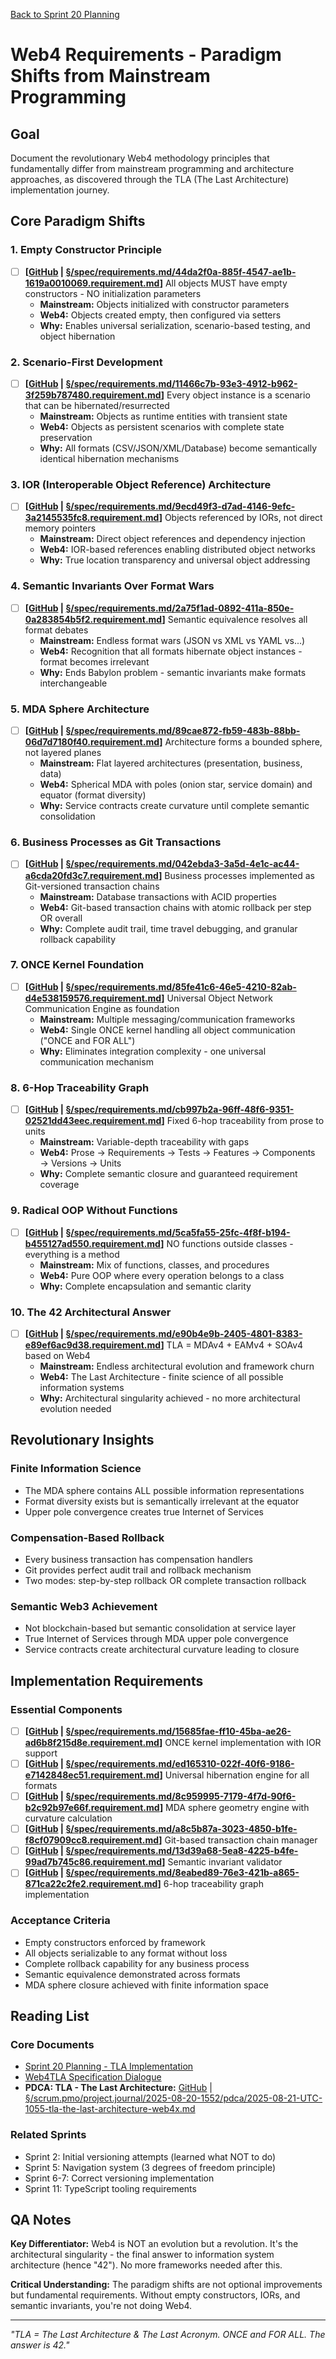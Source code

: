 [Back to Sprint 20 Planning](./planning.md)

# Web4 Requirements - Paradigm Shifts from Mainstream Programming

## Goal

Document the revolutionary Web4 methodology principles that fundamentally differ from mainstream programming and architecture approaches, as discovered through the TLA (The Last Architecture) implementation journey.

## Core Paradigm Shifts

### 1. Empty Constructor Principle
- [ ] **[[GitHub](https://github.com/Cerulean-Circle-GmbH/Web4Articles/blob/release/dev/spec/requirements.md/44da2f0a-885f-4547-ae1b-1619a0010069.requirement.md) | [§/spec/requirements.md/44da2f0a-885f-4547-ae1b-1619a0010069.requirement.md](../../../spec/requirements.md/44da2f0a-885f-4547-ae1b-1619a0010069.requirement.md)]** All objects MUST have empty constructors - NO initialization parameters
  - **Mainstream:** Objects initialized with constructor parameters
  - **Web4:** Objects created empty, then configured via setters
  - **Why:** Enables universal serialization, scenario-based testing, and object hibernation

### 2. Scenario-First Development
- [ ] **[[GitHub](https://github.com/Cerulean-Circle-GmbH/Web4Articles/blob/release/dev/spec/requirements.md/11466c7b-93e3-4912-b962-3f259b787480.requirement.md) | [§/spec/requirements.md/11466c7b-93e3-4912-b962-3f259b787480.requirement.md](../../../spec/requirements.md/11466c7b-93e3-4912-b962-3f259b787480.requirement.md)]** Every object instance is a scenario that can be hibernated/resurrected
  - **Mainstream:** Objects as runtime entities with transient state
  - **Web4:** Objects as persistent scenarios with complete state preservation
  - **Why:** All formats (CSV/JSON/XML/Database) become semantically identical hibernation mechanisms

### 3. IOR (Interoperable Object Reference) Architecture
- [ ] **[[GitHub](https://github.com/Cerulean-Circle-GmbH/Web4Articles/blob/release/dev/spec/requirements.md/9ecd49f3-d7ad-4146-9efc-3a2145535fc8.requirement.md) | [§/spec/requirements.md/9ecd49f3-d7ad-4146-9efc-3a2145535fc8.requirement.md](../../../spec/requirements.md/9ecd49f3-d7ad-4146-9efc-3a2145535fc8.requirement.md)]** Objects referenced by IORs, not direct memory pointers
  - **Mainstream:** Direct object references and dependency injection
  - **Web4:** IOR-based references enabling distributed object networks
  - **Why:** True location transparency and universal object addressing

### 4. Semantic Invariants Over Format Wars
- [ ] **[[GitHub](https://github.com/Cerulean-Circle-GmbH/Web4Articles/blob/release/dev/spec/requirements.md/2a75f1ad-0892-411a-850e-0a283854b5f2.requirement.md) | [§/spec/requirements.md/2a75f1ad-0892-411a-850e-0a283854b5f2.requirement.md](../../../spec/requirements.md/2a75f1ad-0892-411a-850e-0a283854b5f2.requirement.md)]** Semantic equivalence resolves all format debates
  - **Mainstream:** Endless format wars (JSON vs XML vs YAML vs...)
  - **Web4:** Recognition that all formats hibernate object instances - format becomes irrelevant
  - **Why:** Ends Babylon problem - semantic invariants make formats interchangeable

### 5. MDA Sphere Architecture
- [ ] **[[GitHub](https://github.com/Cerulean-Circle-GmbH/Web4Articles/blob/release/dev/spec/requirements.md/89cae872-fb59-483b-88bb-06d7d7180f40.requirement.md) | [§/spec/requirements.md/89cae872-fb59-483b-88bb-06d7d7180f40.requirement.md](../../../spec/requirements.md/89cae872-fb59-483b-88bb-06d7d7180f40.requirement.md)]** Architecture forms a bounded sphere, not layered planes
  - **Mainstream:** Flat layered architectures (presentation, business, data)
  - **Web4:** Spherical MDA with poles (onion star, service domain) and equator (format diversity)
  - **Why:** Service contracts create curvature until complete semantic consolidation

### 6. Business Processes as Git Transactions
- [ ] **[[GitHub](https://github.com/Cerulean-Circle-GmbH/Web4Articles/blob/release/dev/spec/requirements.md/042ebda3-3a5d-4e1c-ac44-a6cda20fd3c7.requirement.md) | [§/spec/requirements.md/042ebda3-3a5d-4e1c-ac44-a6cda20fd3c7.requirement.md](../../../spec/requirements.md/042ebda3-3a5d-4e1c-ac44-a6cda20fd3c7.requirement.md)]** Business processes implemented as Git-versioned transaction chains
  - **Mainstream:** Database transactions with ACID properties
  - **Web4:** Git-based transaction chains with atomic rollback per step OR overall
  - **Why:** Complete audit trail, time travel debugging, and granular rollback capability

### 7. ONCE Kernel Foundation
- [ ] **[[GitHub](https://github.com/Cerulean-Circle-GmbH/Web4Articles/blob/release/dev/spec/requirements.md/85fe41c6-46e5-4210-82ab-d4e538159576.requirement.md) | [§/spec/requirements.md/85fe41c6-46e5-4210-82ab-d4e538159576.requirement.md](../../../spec/requirements.md/85fe41c6-46e5-4210-82ab-d4e538159576.requirement.md)]** Universal Object Network Communication Engine as foundation
  - **Mainstream:** Multiple messaging/communication frameworks
  - **Web4:** Single ONCE kernel handling all object communication ("ONCE and FOR ALL")
  - **Why:** Eliminates integration complexity - one universal communication mechanism

### 8. 6-Hop Traceability Graph
- [ ] **[[GitHub](https://github.com/Cerulean-Circle-GmbH/Web4Articles/blob/release/dev/spec/requirements.md/cb997b2a-96ff-48f6-9351-02521dd43eec.requirement.md) | [§/spec/requirements.md/cb997b2a-96ff-48f6-9351-02521dd43eec.requirement.md](../../../spec/requirements.md/cb997b2a-96ff-48f6-9351-02521dd43eec.requirement.md)]** Fixed 6-hop traceability from prose to units
  - **Mainstream:** Variable-depth traceability with gaps
  - **Web4:** Prose → Requirements → Tests → Features → Components → Versions → Units
  - **Why:** Complete semantic closure and guaranteed requirement coverage

### 9. Radical OOP Without Functions
- [ ] **[[GitHub](https://github.com/Cerulean-Circle-GmbH/Web4Articles/blob/release/dev/spec/requirements.md/5ca5fa55-25fc-4f8f-b194-b455127ad550.requirement.md) | [§/spec/requirements.md/5ca5fa55-25fc-4f8f-b194-b455127ad550.requirement.md](../../../spec/requirements.md/5ca5fa55-25fc-4f8f-b194-b455127ad550.requirement.md)]** NO functions outside classes - everything is a method
  - **Mainstream:** Mix of functions, classes, and procedures
  - **Web4:** Pure OOP where every operation belongs to a class
  - **Why:** Complete encapsulation and semantic clarity

### 10. The 42 Architectural Answer
- [ ] **[[GitHub](https://github.com/Cerulean-Circle-GmbH/Web4Articles/blob/release/dev/spec/requirements.md/e90b4e9b-2405-4801-8383-e89ef6ac9d38.requirement.md) | [§/spec/requirements.md/e90b4e9b-2405-4801-8383-e89ef6ac9d38.requirement.md](../../../spec/requirements.md/e90b4e9b-2405-4801-8383-e89ef6ac9d38.requirement.md)]** TLA = MDAv4 + EAMv4 + SOAv4 based on Web4
  - **Mainstream:** Endless architectural evolution and framework churn
  - **Web4:** The Last Architecture - finite science of all possible information systems
  - **Why:** Architectural singularity achieved - no more architectural evolution needed

## Revolutionary Insights

### Finite Information Science
- The MDA sphere contains ALL possible information representations
- Format diversity exists but is semantically irrelevant at the equator
- Upper pole convergence creates true Internet of Services

### Compensation-Based Rollback
- Every business transaction has compensation handlers
- Git provides perfect audit trail and rollback mechanism
- Two modes: step-by-step rollback OR complete transaction rollback

### Semantic Web3 Achievement
- Not blockchain-based but semantic consolidation at service layer
- True Internet of Services through MDA upper pole convergence
- Service contracts create architectural curvature leading to closure

## Implementation Requirements

### Essential Components
- [ ] **[[GitHub](https://github.com/Cerulean-Circle-GmbH/Web4Articles/blob/release/dev/spec/requirements.md/15685fae-ff10-45ba-ae26-ad6b8f215d8e.requirement.md) | [§/spec/requirements.md/15685fae-ff10-45ba-ae26-ad6b8f215d8e.requirement.md](../../../spec/requirements.md/15685fae-ff10-45ba-ae26-ad6b8f215d8e.requirement.md)]** ONCE kernel implementation with IOR support
- [ ] **[[GitHub](https://github.com/Cerulean-Circle-GmbH/Web4Articles/blob/release/dev/spec/requirements.md/ed165310-022f-40f6-9186-e7142848ec51.requirement.md) | [§/spec/requirements.md/ed165310-022f-40f6-9186-e7142848ec51.requirement.md](../../../spec/requirements.md/ed165310-022f-40f6-9186-e7142848ec51.requirement.md)]** Universal hibernation engine for all formats
- [ ] **[[GitHub](https://github.com/Cerulean-Circle-GmbH/Web4Articles/blob/release/dev/spec/requirements.md/8c959995-7179-4f7d-90f6-b2c92b97e66f.requirement.md) | [§/spec/requirements.md/8c959995-7179-4f7d-90f6-b2c92b97e66f.requirement.md](../../../spec/requirements.md/8c959995-7179-4f7d-90f6-b2c92b97e66f.requirement.md)]** MDA sphere geometry engine with curvature calculation
- [ ] **[[GitHub](https://github.com/Cerulean-Circle-GmbH/Web4Articles/blob/release/dev/spec/requirements.md/a8c5b87a-3023-4850-b1fe-f8cf07909cc8.requirement.md) | [§/spec/requirements.md/a8c5b87a-3023-4850-b1fe-f8cf07909cc8.requirement.md](../../../spec/requirements.md/a8c5b87a-3023-4850-b1fe-f8cf07909cc8.requirement.md)]** Git-based transaction chain manager
- [ ] **[[GitHub](https://github.com/Cerulean-Circle-GmbH/Web4Articles/blob/release/dev/spec/requirements.md/13d39a68-5ea8-4225-b4fe-99ad7b745c86.requirement.md) | [§/spec/requirements.md/13d39a68-5ea8-4225-b4fe-99ad7b745c86.requirement.md](../../../spec/requirements.md/13d39a68-5ea8-4225-b4fe-99ad7b745c86.requirement.md)]** Semantic invariant validator
- [ ] **[[GitHub](https://github.com/Cerulean-Circle-GmbH/Web4Articles/blob/release/dev/spec/requirements.md/8eabed89-76e3-421b-a865-871ca22c2fe2.requirement.md) | [§/spec/requirements.md/8eabed89-76e3-421b-a865-871ca22c2fe2.requirement.md](../../../spec/requirements.md/8eabed89-76e3-421b-a865-871ca22c2fe2.requirement.md)]** 6-hop traceability graph implementation

### Acceptance Criteria
- Empty constructors enforced by framework
- All objects serializable to any format without loss
- Complete rollback capability for any business process
- Semantic equivalence demonstrated across formats
- MDA sphere closure achieved with finite information space

## Reading List

### Core Documents
- [Sprint 20 Planning - TLA Implementation](./planning.md)
- [Web4TLA Specification Dialogue](./Web4TLA.Specification.dialogue.md)
- **PDCA: TLA - The Last Architecture:** [GitHub](https://github.com/Cerulean-Circle-GmbH/Web4Articles/blob/release/dev/scrum.pmo/project.journal/2025-08-20-1552/pdca/2025-08-21-UTC-1055-tla-the-last-architecture-web4x.md) | [§/scrum.pmo/project.journal/2025-08-20-1552/pdca/2025-08-21-UTC-1055-tla-the-last-architecture-web4x.md](../../project.journal/2025-08-20-1552/pdca/2025-08-21-UTC-1055-tla-the-last-architecture-web4x.md)

### Related Sprints
- Sprint 2: Initial versioning attempts (learned what NOT to do)
- Sprint 5: Navigation system (3 degrees of freedom principle)
- Sprint 6-7: Correct versioning implementation
- Sprint 11: TypeScript tooling requirements

## QA Notes

**Key Differentiator:** Web4 is NOT an evolution but a revolution. It's the architectural singularity - the final answer to information system architecture (hence "42"). No more frameworks needed after this.

**Critical Understanding:** The paradigm shifts are not optional improvements but fundamental requirements. Without empty constructors, IORs, and semantic invariants, you're not doing Web4.

---

*"TLA = The Last Architecture & The Last Acronym. ONCE and FOR ALL. The answer is 42."*